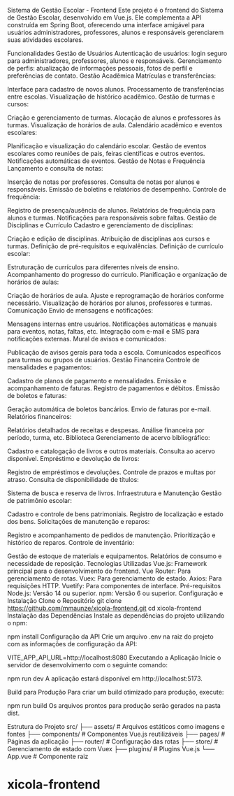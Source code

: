 Sistema de Gestão Escolar - Frontend
Este projeto é o frontend do Sistema de Gestão Escolar, desenvolvido em Vue.js. Ele complementa a API construída em Spring Boot, oferecendo uma interface amigável para usuários administradores, professores, alunos e responsáveis gerenciarem suas atividades escolares.

Funcionalidades
Gestão de Usuários
Autenticação de usuários: login seguro para administradores, professores, alunos e responsáveis.
Gerenciamento de perfis: atualização de informações pessoais, fotos de perfil e preferências de contato.
Gestão Acadêmica
Matrículas e transferências:

Interface para cadastro de novos alunos.
Processamento de transferências entre escolas.
Visualização de histórico acadêmico.
Gestão de turmas e cursos:

Criação e gerenciamento de turmas.
Alocação de alunos e professores às turmas.
Visualização de horários de aula.
Calendário acadêmico e eventos escolares:

Planificação e visualização do calendário escolar.
Gestão de eventos escolares como reuniões de pais, feiras científicas e outros eventos.
Notificações automáticas de eventos.
Gestão de Notas e Frequência
Lançamento e consulta de notas:

Inserção de notas por professores.
Consulta de notas por alunos e responsáveis.
Emissão de boletins e relatórios de desempenho.
Controle de frequência:

Registro de presença/ausência de alunos.
Relatórios de frequência para alunos e turmas.
Notificações para responsáveis sobre faltas.
Gestão de Disciplinas e Currículo
Cadastro e gerenciamento de disciplinas:

Criação e edição de disciplinas.
Atribuição de disciplinas aos cursos e turmas.
Definição de pré-requisitos e equivalências.
Definição de currículo escolar:

Estruturação de currículos para diferentes níveis de ensino.
Acompanhamento do progresso do currículo.
Planificação e organização de horários de aulas:

Criação de horários de aula.
Ajuste e reprogramação de horários conforme necessário.
Visualização de horários por alunos, professores e turmas.
Comunicação
Envio de mensagens e notificações:

Mensagens internas entre usuários.
Notificações automáticas e manuais para eventos, notas, faltas, etc.
Integração com e-mail e SMS para notificações externas.
Mural de avisos e comunicados:

Publicação de avisos gerais para toda a escola.
Comunicados específicos para turmas ou grupos de usuários.
Gestão Financeira
Controle de mensalidades e pagamentos:

Cadastro de planos de pagamento e mensalidades.
Emissão e acompanhamento de faturas.
Registro de pagamentos e débitos.
Emissão de boletos e faturas:

Geração automática de boletos bancários.
Envio de faturas por e-mail.
Relatórios financeiros:

Relatórios detalhados de receitas e despesas.
Análise financeira por período, turma, etc.
Biblioteca
Gerenciamento de acervo bibliográfico:

Cadastro e catalogação de livros e outros materiais.
Consulta ao acervo disponível.
Empréstimo e devolução de livros:

Registro de empréstimos e devoluções.
Controle de prazos e multas por atraso.
Consulta de disponibilidade de títulos:

Sistema de busca e reserva de livros.
Infraestrutura e Manutenção
Gestão de patrimônio escolar:

Cadastro e controle de bens patrimoniais.
Registro de localização e estado dos bens.
Solicitações de manutenção e reparos:

Registro e acompanhamento de pedidos de manutenção.
Prioritização e histórico de reparos.
Controle de inventário:

Gestão de estoque de materiais e equipamentos.
Relatórios de consumo e necessidade de reposição.
Tecnologias Utilizadas
Vue.js: Framework principal para o desenvolvimento do frontend.
Vue Router: Para gerenciamento de rotas.
Vuex: Para gerenciamento de estado.
Axios: Para requisições HTTP.
Vuetify: Para componentes de interface.
Pré-requisitos
Node.js: Versão 14 ou superior.
npm: Versão 6 ou superior.
Configuração e Instalação
Clone o Repositório
git clone https://github.com/mmaunze/xicola-frontend.git
cd xicola-frontend
Instalação das Dependências
Instale as dependências do projeto utilizando o npm:

npm install
Configuração da API
Crie um arquivo .env na raiz do projeto com as informações de configuração da API:

VITE_APP_API_URL=http://localhost:8080
Executando a Aplicação
Inicie o servidor de desenvolvimento com o seguinte comando:

npm run dev
A aplicação estará disponível em http://localhost:5173.

Build para Produção
Para criar um build otimizado para produção, execute:

npm run build
Os arquivos prontos para produção serão gerados na pasta dist.

Estrutura do Projeto
src/
├── assets/         # Arquivos estáticos como imagens e fontes
├── components/     # Componentes Vue.js reutilizáveis
├── pages/          # Páginas da aplicação
├── router/         # Configuração das rotas
├── store/          # Gerenciamento de estado com Vuex
├── plugins/        # Plugins Vue.js
└── App.vue         # Componente raiz
# xicola-frontend
